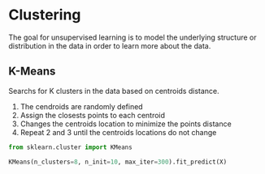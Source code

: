 # Clustering

The goal for unsupervised learning is to model the underlying structure or distribution in the data in order to learn more about the data.

## K-Means
Searchs for K clusters in the data based on centroids distance.

1. The cendroids are randomly defined
2. Assign the closests points to each centroid
3. Changes the centroids location to minimize the points distance
4. Repeat 2 and 3 until the centroids locations do not change

```python
from sklearn.cluster import KMeans

KMeans(n_clusters=8, n_init=10, max_iter=300).fit_predict(X)
```

